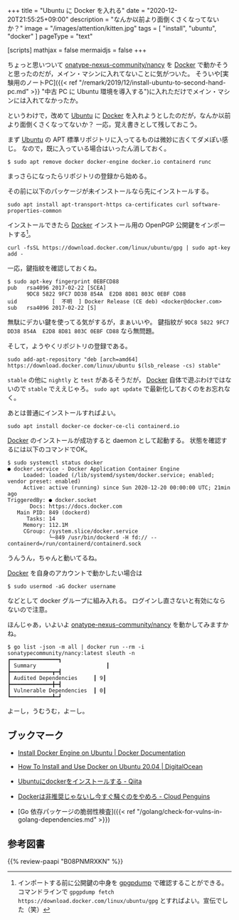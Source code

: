 +++
title = "Ubuntu に Docker を入れる"
date =  "2020-12-20T21:55:25+09:00"
description = "なんか以前より面倒くさくなってないか？"
image = "/images/attention/kitten.jpg"
tags = [ "install", "ubuntu", "docker" ]
pageType = "text"

[scripts]
  mathjax = false
  mermaidjs = false
+++

ちょっと思いついて [onatype-nexus-community/nancy][nancy] を [Docker] で動かそうと思ったのだが，メイン・マシンに入れてないことに気がついた。
そういや[実験用のノートPC]({{< ref "/remark/2019/12/install-ubuntu-to-second-hand-pc.md" >}} "中古 PC に Ubuntu 環境を導入する")に入れただけでメイン・マシンには入れてなかったか。

というわけで，改めて [Ubuntu] に [Docker] を入れようとしたのだが，なんか以前より面倒くさくなってないか？ 一応，覚え書きとして残しておこう。

まず [Ubuntu] の APT 標準リポジトリに入ってるものは微妙に古くてダメぽい感じ。
なので，既に入っている場合はいったん消しておく。

```text
$ sudo apt remove docker docker-engine docker.io containerd runc
```

まっさらになったらリポジトリの登録から始める。

その前に以下のパッケージが未インストールなら先にインストールする。

```text
sudo apt install apt-transport-https ca-certificates curl software-properties-common
```

インストールできたら [Docker] インストール用の OpenPGP 公開鍵をインポートする[^dump1]。

[^dump1]: インポートする前に公開鍵の中身を [gpgpdump] で確認することができる。コマンドラインで `gpgpdump fetch https://download.docker.com/linux/ubuntu/gpg` とすればよい。宣伝でした（笑）

```text
curl -fsSL https://download.docker.com/linux/ubuntu/gpg | sudo apt-key add -
```

一応，鍵指紋を確認しておくね。

```text
$ sudo apt-key fingerprint 0EBFCD88
pub   rsa4096 2017-02-22 [SCEA]
      9DC8 5822 9FC7 DD38 854A  E2D8 8D81 803C 0EBF CD88
uid           [  不明  ] Docker Release (CE deb) <docker@docker.com>
sub   rsa4096 2017-02-22 [S]
```

無駄にデカい鍵を使ってる気がするが，まぁいいや。
鍵指紋が `9DC8 5822 9FC7 DD38 854A  E2D8 8D81 803C 0EBF CD88` なら無問題。

そして，ようやくリポジトリの登録である。

```text
sudo add-apt-repository "deb [arch=amd64] https://download.docker.com/linux/ubuntu $(lsb_release -cs) stable"
```

`stable` の他に `nightly` と `test` があるそうだが， [Docker] 自体で遊ぶわけではないので `stable` でええじゃろ。
`sudo apt update` で最新化しておくのをお忘れなく。

あとは普通にインストールすればよい。

```text
sudo apt install docker-ce docker-ce-cli containerd.io
```

[Docker] のインストールが成功すると daemon として起動する。
状態を確認するには以下のコマンドでOK。

```text
$ sudo systemctl status docker
● docker.service - Docker Application Container Engine
     Loaded: loaded (/lib/systemd/system/docker.service; enabled; vendor preset: enabled)
     Active: active (running) since Sun 2020-12-20 00:00:00 UTC; 21min ago
TriggeredBy: ● docker.socket
       Docs: https://docs.docker.com
   Main PID: 849 (dockerd)
      Tasks: 14
     Memory: 112.1M
     CGroup: /system.slice/docker.service
             └─849 /usr/bin/dockerd -H fd:// --containerd=/run/containerd/containerd.sock
```

うんうん，ちゃんと動いてるね。

[Docker] を自身のアカウントで動かしたい場合は 

```text
$ sudo usermod -aG docker username
```

などとして docker グループに組み入れる。
ログインし直さないと有効にならないので注意。

ほんじゃあ，いよいよ [onatype-nexus-community/nancy][nancy] を動かしてみますかね。

```text
$ go list -json -m all | docker run --rm -i sonatypecommunity/nancy:latest sleuth -n
┏━━━━━━━━━━━━━━━┓
┃ Summary                      ┃
┣━━━━━━━━━━━━━┳━┫
┃ Audited Dependencies     ┃ 9┃
┣━━━━━━━━━━━━━╋━┫
┃ Vulnerable Dependencies  ┃ 0┃
┗━━━━━━━━━━━━━┻━┛
```

よーし，うむうむ，よーし。

## ブックマーク

- [Install Docker Engine on Ubuntu | Docker Documentation](https://docs.docker.com/engine/install/ubuntu/)
- [How To Install and Use Docker on Ubuntu 20.04 | DigitalOcean](https://www.digitalocean.com/community/tutorials/how-to-install-and-use-docker-on-ubuntu-20-04)
- [Ubuntuにdockerをインストールする - Qiita](https://qiita.com/tkyonezu/items/0f6da57eb2d823d2611d)
- [Dockerは非推奨じゃないし今すぐ騒ぐのをやめろ - Cloud Penguins](https://jaco.udcp.info/entry/2020/12/03/172843)

- [Go 依存パッケージの脆弱性検査]({{< ref "/golang/check-for-vulns-in-golang-dependencies.md" >}})

[Ubuntu]: https://www.ubuntu.com/ "The leading operating system for PCs, IoT devices, servers and the cloud | Ubuntu"
[Docker]: https://www.docker.com/ "Empowering App Development for Developers | Docker"
[nancy]: https://github.com/sonatype-nexus-community/nancy "sonatype-nexus-community/nancy: A tool to check for vulnerabilities in your Golang dependencies, powered by Sonatype OSS Index"
[gpgpdump]: https://github.com/spiegel-im-spiegel/gpgpdump "spiegel-im-spiegel/gpgpdump: OpenPGP packet visualizer"

## 参考図書

{{% review-paapi "B08PNMRXKN" %}} <!-- イラストでわかるDockerとKubernetes -->

